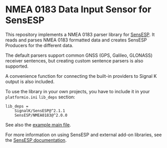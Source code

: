 # NMEA 0183 Data Input Sensor for SensESP

This repository implements a NMEA 0183 parser library for [SensESP](https://signalk.org/SignalK/SensESP/).
It reads and parses NMEA 0183 formatted data and creates  SensESP Producers for the different data.

The default parsers support common GNSS (GPS, Galileo, GLONASS) receiver sentences, but creating custom sentence parsers is also supported.

A convenience function for connecting the built-in providers to Signal K output is also included.

To use the library in your own projects, you have to include it in your `platformio.ini` `lib_deps` section:

    lib_deps =
        SignalK/SensESP@^2.1.1
        SensESP/NMEA0183@^2.0.0

See also the [example main file](blob/main/examples/gnss_receiver.cpp).

For more information on using SensESP and external add-on libraries, see the [SensESP documentation](https://signalk.org/SensESP/docs/).
